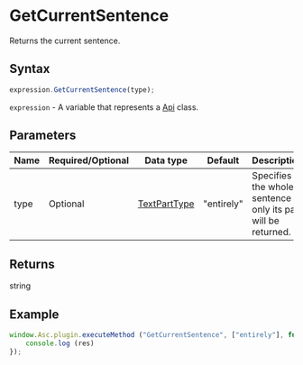 # GetCurrentSentence

Returns the current sentence.

## Syntax

```javascript
expression.GetCurrentSentence(type);
```

`expression` - A variable that represents a [Api](../Api.md) class.

## Parameters

| **Name** | **Required/Optional** | **Data type** | **Default** | **Description** |
| ------------- | ------------- | ------------- | ------------- | ------------- |
| type | Optional | [TextPartType](../../Enumeration/TextPartType.md) | "entirely" | Specifies if the whole sentence or only its part will be returned. |

## Returns

string

## Example

```javascript
window.Asc.plugin.executeMethod ("GetCurrentSentence", ["entirely"], function (res) {
    console.log (res)
});
```
